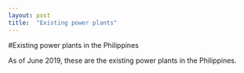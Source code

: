 ```yaml
---
layout: post
title:  "Existing power plants"
---
```


#Existing power plants in the Philippines

As of June 2019, these are the existing power plants in the Philippines.

